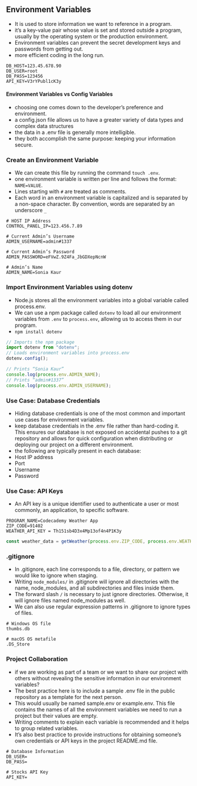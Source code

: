 ## Environment Variables
-  It is used to store information we want to reference in a program.
-  it’s a key-value pair whose value is set and stored outside a program, usually by the operating system or the production environment.
-  Environment variables can prevent the secret development keys and passwords from getting out.
-  more efficient coding in the long run.

```env
DB_HOST=123.45.678.90
DB_USER=root
DB_PASS=123456
API_KEY=V3rYPubl1cK3y
```

#### Environment Variables vs Config Variables
- choosing one comes down to the developer’s preference and environment.
- a config.json file allows us to have a greater variety of data types and complex data structures
- the data in a .env file is generally more intelligible.
- they both accomplish the same purpose: keeping your information secure.

### Create an Environment Variable
- We can create this file by running the command `touch .env`.
- one environment variable is written per line and follows the format: `NAME=VALUE`.
- Lines starting with `#` are treated as comments.
- Each word in an environment variable is capitalized and is separated by a non-space character. By convention, words are separated by an underscore `_`

```env
# HOST IP Address
CONTROL_PANEL_IP=123.456.7.89

# Current Admin’s Username
ADMIN_USERNAME=admin#1337

# Current Admin’s Password
ADMIN_PASSWORD=eFVwZ.9Z4Fa_JbGDXepNcnW

# Admin’s Name
ADMIN_NAME=Sonia Kaur
```

### Import Environment Variables using dotenv
- Node.js stores all the environment variables into a global variable called process.env.
- We can use a npm package called `dotenv` to load all our environment variables from `.env` to `process.env`, allowing us to access them in our program.
- `npm install dotenv`

```js
// Imports the npm package
import dotenv from "dotenv"; 
// Loads environment variables into process.env
dotenv.config(); 

// Prints “Sonia Kaur”
console.log(process.env.ADMIN_NAME); 
// Prints “admin#1337”
console.log(process.env.ADMIN_USERNAME);
```
### Use Case: Database Credentials
- Hiding database credentials is one of the most common and important use cases for environment variables.
-  keep database credentials in the .env file rather than hard-coding it. This ensures our database is not exposed on accidental pushes to a git repository and allows for quick configuration when distributing or deploying our project on a different environment.
-  the following are typically present in each database:
  -  Host IP address
  -  Port
  -  Username
  -  Password

### Use Case: API Keys
-  An API key is a unique identifier used to authenticate a user or most commonly, an application, to specific software.

```env
PROGRAM_NAME=Codecademy Weather App
ZIP_CODE=91402
WEATHER_API_KEY = Th151sb4D3x4Mp13of4n4P1K3y
```
```js
const weather_data = getWeather(process.env.ZIP_CODE, process.env.WEATHER_API_KEY);
```

### .gitignore
- In .gitignore, each line corresponds to a file, directory, or pattern we would like to ignore when staging.
- Writing `node_modules/` in .gitignore will ignore all directories with the name, node_modules, and all subdirectories and files inside them.
- The forward slash `/` is necessary to just ignore directories. Otherwise, it will ignore files named node_modules as well.
- We can also use regular expression patterns in .gitignore to ignore types of files.

```
# Windows OS file
thumbs.db

# macOS OS metafile
.DS_Store
```

### Project Collaboration
- if we are working as part of a team or we want to share our project with others without revealing the sensitive information in our environment variables?
- The best practice here is to include a sample .env file in the public repository as a template for the next person.
- This would usually be named sample.env or example.env. This file contains the names of all the environment variables we need to run a project but their values are empty.
- Writing comments to explain each variable is recommended and it helps to group related variables.
- It’s also best practice to provide instructions for obtaining someone’s own credentials or API keys in the project README.md file.

```env
# Database Information
DB_USER=
DB_PASS=

# Stocks API Key
API_KEY=
```
